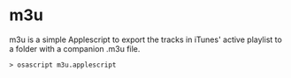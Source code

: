 m3u
===

m3u is a simple Applescript to export the tracks in iTunes' active playlist to a folder with a companion .m3u file. 

    > osascript m3u.applescript